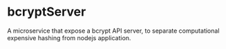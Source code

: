 # bcryptServer

A microservice that expose a bcrypt API server, to separate computational expensive hashing from nodejs application.
